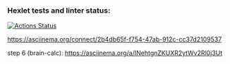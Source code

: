 ### Hexlet tests and linter status:
[![Actions Status](https://github.com/JanGodar/python-project-49/workflows/hexlet-check/badge.svg)](https://github.com/JanGodar/python-project-49/actions)


https://asciinema.org/connect/2b4db65f-f754-47ab-912c-cc37d2109537

step 6 (brain-calc): https://asciinema.org/a/INehtgnZKUXR2ytWv2Rl0j3Ut


